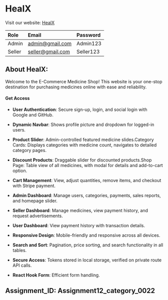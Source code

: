 
# HealX

Visit our website: [HealX ](https://healx-22031.web.app)

| Role | Email  |Password  |
| :-------- | :------- | :------------- |
| Admin | admin@gmail.com | Admin123 |
| Seller| seller@gmail.com | Seller123 |


## About HealX:
Welcome to the E-Commerce Medicine Shop! This website is your one-stop destination for purchasing medicines online with ease and reliability.
#### Get Access






  
  
- **User Authentication**: Secure sign-up, login, and social login with Google and GitHub.
- **Dynamic Navbar**: Shows profile picture and dropdown for logged-in users.

- **Product Slider**: Admin-controlled featured medicine slides.Category Cards: Displays   categories with medicine count, navigates to detailed category pages.

- **Discount Products**: Draggable slider for discounted products.Shop Page: Table view of all medicines, with modal for details and add-to-cart option.

- **Cart Management**: View, adjust quantities, remove items, and checkout with Stripe payment.

- **Admin Dashboard**: Manage users, categories, payments, sales reports, and homepage slider.

- **Seller Dashboard**: Manage medicines, view payment history, and request advertisements.

- **User Dashboard**: View payment history with transaction details.
- **Responsive Design**: Mobile-friendly and responsive across all devices.
- **Search and Sort**: Pagination, price sorting, and search functionality in all tables.
 - **Secure Access**: Tokens stored in local storage, verified on private route API calls.
- **React Hook Form**: Efficient form handling.



## Assignment_ID: Assignment12_category_0022












